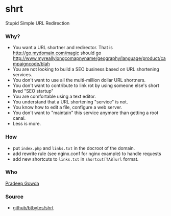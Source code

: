 # shrt

Stupid Simple URL Redirection 

### Why? 

 * You want a URL shortner and redirector. That is http://go.mydomain.com/magic should go http://www.myreallylongcomapnyname/geography/language/product/campaigncode/blah
 * You are not looking to build a SEO business based on URL shortening services.
 * You don't want to use all the multi-million dollar URL shortners.
 * You don't want to contribute to link rot by using someone else's short lived "SEO startup"
 * You are comfortable using a text editor. 
 * You understand that a URL shortening "service" is not.
 * You know how to edit a file, configure a web server.
 * You don't want to "maintain" this service anymore than getting a root canal.
 * Less is more.

### How

 * put `index.php` and `links.txt` in the docroot of the domain.
 * add rewrite rule (see nginx.conf for nginx example) to handle requests
 * add new shortcuts to `links.txt` in `shortcut[TAB]url` format.

### Who 

[Pradeep Gowda](http://twitter.com/btbytes)

### Source

 * [github/btbytes/shrt](http://github.com/btbytes/shrt)


